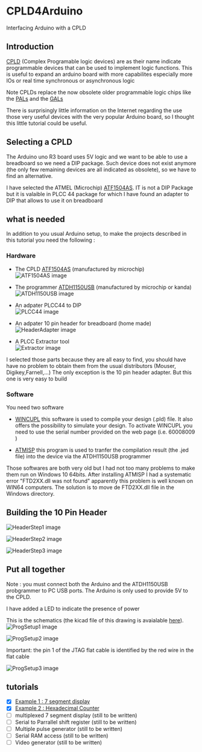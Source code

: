 # CPLD4Arduino
Interfacing Arduino with a CPLD
## Introduction

[CPLD](https://en.wikipedia.org/wiki/Complex_programmable_logic_device) (Complex Programable logic devices) are as their name indicate programmable devices that can be used to implement logic functions. This is useful to expand an arduino board with more capabilites especially more IOs or real time synchronous or asynchronous logic

Note CPLDs replace the now obsolete older programmable logic chips like the [PALs](https://en.wikipedia.org/wiki/Programmable_Array_Logic) and the [GALs](https://en.wikipedia.org/wiki/Generic_array_logic)

There is surprisingly little information on the Internet regarding the use those very useful devices with the very popular Arduino board, so I thought this little tutorial could be useful.

## Selecting a CPLD

The Arduino uno R3 board uses 5V logic and we want to be able to use a breadboard so we need a DIP package. Such device does not exist anymore (the only few remaining devices are all indicated as obsolete), so we have to find an alternative. 

I have selected the ATMEL (Microchip) [ATF1504AS](https://www.microchip.com/wwwproducts/en/ATf1504as). IT is not a DIP Package but it is valaible in PLCC 44 package for which I have found an adapter to DIP that allows to use it on breadboard


## what is needed

In addition to you usual Arduino setup, to make the projects described in this tutorial you need the following :

### Hardware

* The CPLD [ATF1504AS](https://www.microchip.com/wwwproducts/en/ATf1504as) (manufactured by microchip)
![ATF1504AS image](/images/ATF1504AS.jpg)

* The programmer [ATDH1150USB](http://www.microchip.com/DevelopmentTools/ProductDetails.aspx?PartNO=ATDH1150USB ) (manufactured by microchip or kanda)
![ATDH1150USB image](/images/ATDH1150USB.jpg)

* An adpater PLCC44 to DIP                          
![PLCC44 image](/images/PLCC.jpg)

* An adpater 10 pin header for breadboard (home made)           
![HeaderAdapter image](/images/HeaderAdapter.jpg)

* A PLCC Extractor tool          
![Extractor image](/images/Extractor.jpg)

I selected those parts because they are all easy to find, you should have have no problem to obtain them from the usual distributors (Mouser, Digikey,Farnell,...)
The only exception is the 10 pin header adapter. But this one is very easy to build


### Software
You need two software
* [WINCUPL](https://www.microchip.com/design-centers/programmable-logic/spld-cpld/tools/software/wincupl) this software is used to compile your design (.pld) file. It also offers the possibility to simulate your design.
To activate WINCUPL you need to use the serial number provided on the web page (i.e. 60008009 )

* [ATMISP](http://www.microchip.com/design-centers/programmable-logic/spld-cpld/tools/software/atmisp) this program is used to tranfer the compilation result (the .jed file) into the device via the ATDH1150USB programmer

Those softwares are both very old but I had not too many problems to make them run on Windows 10 64bits. After installing ATMISP I had a systematic error "FTD2XX.dll was not found" apparently this problem is well known on WIN64 computers. The solution is to move de FTD2XX.dll file in the Windows directory. 

## Building the 10 Pin Header

![HeaderStep1 image](/images/HeaderStep1.jpg)

![HeaderStep2 image](/images/HeaderStep2.jpg)

![HeaderStep3 image](/images/HeaderStep3.jpg)

## Put all together

Note : you must connect both the Arduino and the ATDH1150USB probgrammer to PC USB ports. The Arduino is only used to provide 5V to the CPLD.

I have added a LED to indicate the presence of power

This is the schematics (the kicad file of this drawing is avaialable [here](/kicad/introduction)).
![ProgSetup1 image](/images/ProgSetup1.png)

![ProgSetup2 image](/images/ProgSetup2.png)

Important: the pin 1 of the JTAG flat cable is identified by the red wire in the flat cable

![ProgSetup3 image](/images/ProgSetup3.jpg)

## tutorials
- [x] [Example 1 : 7 segment display](/EX1_CPLD_hexDisplay)
- [x] [Example 2 : Hexadecimal Counter](/EX2_CPLD_hexCounter)
- [ ] multiplexed 7 segment display (still to be written)
- [ ] Serial to Parrallel shift register (still to be written)
- [ ] Multiple pulse generator (still to be written)
- [ ] Serial RAM access (still to be written)
- [ ] Video generator (still to be written)
